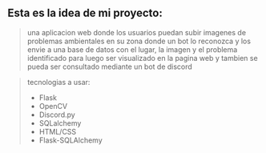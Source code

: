 ## Esta es la idea de mi proyecto:
> una aplicacion web donde los usuarios puedan subir imagenes de problemas ambientales en su zona donde un bot lo reconozca y los envie a una base de datos con el lugar, la imagen y el problema identificado para luego ser visualizado en la pagina web y tambien se pueda ser consultado mediante un bot de discord

>tecnologias a usar:
> - Flask
> - OpenCV
> - Discord.py
> - SQLalchemy
> - HTML/CSS
> - Flask-SQLAlchemy
